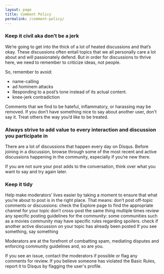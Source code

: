 ```yaml
---
layout: page
title: Comment Policy
permalink: /comment-policy/
---
```


### Keep it civil aka don’t be a jerk

We’re going to get into the thick of a lot of heated discussions and that’s okay. These discussions often entail topics that we all personally care a lot about and will passionately defend. But in order for discussions to thrive here, we need to remember to criticize ideas, not people. 

So, remember to avoid:
- name-calling
- ad hominem attacks
- Responding to a post’s tone instead of its actual content.
- knee-jerk contradiction


Comments that we find to be hateful, inflammatory, or harassing may be removed. If you don’t have something nice to say about another user, don't say it. Treat others the way you’d like to be treated.

### Always strive to add value to every interaction and discussion you participate in

There are a lot of discussions that happen every day on Disqus. Before joining in a discussion, browse through some of the most recent and active discussions happening in the community, especially if you’re new there.

If you are not sure your post adds to the conversation, think over what you want to say and try again later.

### Keep it tidy

Help make moderators’ lives easier by taking a moment to ensure that what you’re about to post is in the right place. That means:
don’t post off-topic comments or discussions: check the Explore page to find the appropriate channel for your topic
don’t cross-post the same thing multiple times
review any specific posting guidelines for the community: some communities such as a movies community may have specific rules regarding spoilers.
check if another active discussion on your topic has already been posted
If you see something, say something

Moderators are at the forefront of combatting spam, mediating disputes and enforcing community guidelines and, so are you. 

If you see an issue, contact the moderators if possible or flag any comments for review. If you believe someone has violated the Basic Rules, report it to Disqus by flagging the user's profile.
